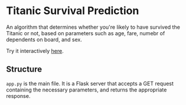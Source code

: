 # Titanic Survival Prediction

An algorithm that determines whether you're likely to have survived the Titanic or not, based on parameters such as age, fare, numebr of dependents on board, and sex.

Try it interactively [here](https://darrendube.com/projects/titanic-dataset).

## Structure

`app.py` is the main file. It is a Flask server that accepts a GET request containing the necessary parameters, and returns the appropriate response.
